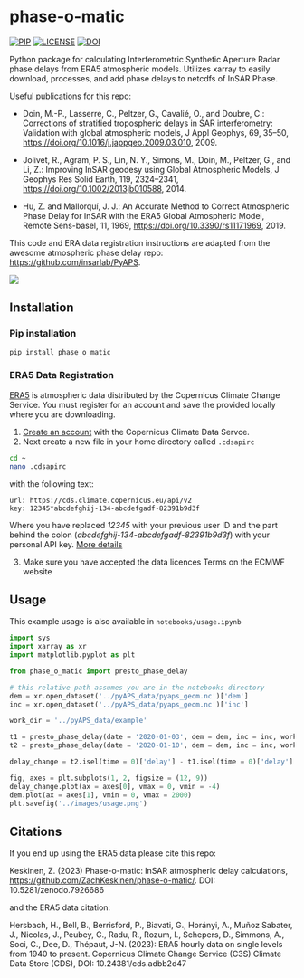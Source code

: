 # phase-o-matic
[![PIP](https://img.shields.io/badge/pip-0.0.8-purple)](https://img.shields.io/badge/pip-0.0.8-purple)
[![LICENSE](https://img.shields.io/badge/license-MIT-orange)](https://img.shields.io/badge/license-MIT-orange)
[![DOI](https://zenodo.org/badge/636333382.svg)](https://zenodo.org/badge/latestdoi/636333382) 

Python package for calculating Interferometric Synthetic Aperture Radar phase delays from ERA5 atmospheric models. Utilizes xarray to easily download, processes, and add phase delays to netcdfs of InSAR Phase. 

Useful publications for this repo:
 - Doin, M.-P., Lasserre, C., Peltzer, G., Cavalié, O., and Doubre, C.: Corrections of stratified tropospheric delays in SAR interferometry: Validation with global atmospheric models, J Appl Geophys, 69, 35–50, https://doi.org/10.1016/j.jappgeo.2009.03.010, 2009.

 - Jolivet, R., Agram, P. S., Lin, N. Y., Simons, M., Doin, M., Peltzer, G., and Li, Z.: Improving InSAR geodesy using Global Atmospheric Models, J Geophys Res Solid Earth, 119, 2324–2341, https://doi.org/10.1002/2013jb010588, 2014.

 - Hu, Z. and Mallorquí, J. J.: An Accurate Method to Correct Atmospheric Phase Delay for InSAR with the ERA5 Global Atmospheric Model, Remote Sens-basel, 11, 1969, https://doi.org/10.3390/rs11171969, 2019.

This code and ERA data registration instructions are adapted from the awesome atmospheric phase delay repo: https://github.com/insarlab/PyAPS.

<img src="https://github.com/ZachKeskinen/phase-o-matic/blob/main/images/pyaps_phaseo_compare.png">

## Installation

### Pip installation
```bash
pip install phase_o_matic
```

### ERA5 Data Registration

[ERA5](https://cds.climate.copernicus.eu/cdsapp#!/dataset/reanalysis-era5-single-levels) is atmospheric data distributed by the Copernicus Climate Change Service. You must register for an account and save the provided locally where you are downloading.

1. [Create an account](https://cds.climate.copernicus.eu/user/register) with the Copernicus Climate Data Servce.
2. Next create a new file in your home directory called `.cdsapirc` 
```bash
cd ~
nano .cdsapirc
```
with the following text:

```
url: https://cds.climate.copernicus.eu/api/v2
key: 12345*abcdefghij-134-abcdefgadf-82391b9d3f
```

Where you have replaced *12345* with your previous user ID and the part behind the colon (*abcdefghij-134-abcdefgadf-82391b9d3f*) with your personal API key. [More details](https://cds.climate.copernicus.eu/api-how-to)

3. Make sure you have accepted the data licences Terms on the ECMWF website

## Usage

This example usage is also available in `notebooks/usage.ipynb`

```python
import sys
import xarray as xr
import matplotlib.pyplot as plt

from phase_o_matic import presto_phase_delay

# this relative path assumes you are in the notebooks directory
dem = xr.open_dataset('../pyAPS_data/pyaps_geom.nc')['dem']
inc = xr.open_dataset('../pyAPS_data/pyaps_geom.nc')['inc']

work_dir = '../pyAPS_data/example'

t1 = presto_phase_delay(date = '2020-01-03', dem = dem, inc = inc, work_dir = work_dir, wavelength = 0.238403545)
t2 = presto_phase_delay(date = '2020-01-10', dem = dem, inc = inc, work_dir = work_dir, wavelength = 0.238403545)

delay_change = t2.isel(time = 0)['delay'] - t1.isel(time = 0)['delay']

fig, axes = plt.subplots(1, 2, figsize = (12, 9))
delay_change.plot(ax = axes[0], vmax = 0, vmin = -4)
dem.plot(ax = axes[1], vmin = 0, vmax = 2000)
plt.savefig('../images/usage.png')
```

## Citations

If you end up using the ERA5 data please cite this repo:

Keskinen, Z. (2023) Phase-o-matic: InSAR atmospheric delay calculations, https://github.com/ZachKeskinen/phase-o-matic/. DOI: 10.5281/zenodo.7926686

and the ERA5 data citation:

Hersbach, H., Bell, B., Berrisford, P., Biavati, G., Horányi, A., Muñoz Sabater, J., Nicolas, J., Peubey, C., Radu, R., Rozum, I., Schepers, D., Simmons, A., Soci, C., Dee, D., Thépaut, J-N. (2023): ERA5 hourly data on single levels from 1940 to present. Copernicus Climate Change Service (C3S) Climate Data Store (CDS), DOI: 10.24381/cds.adbb2d47
